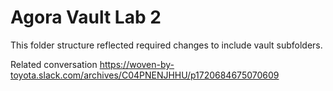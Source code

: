 # Agora Vault Lab 2

This folder structure reflected required changes to include vault subfolders.

Related conversation https://woven-by-toyota.slack.com/archives/C04PNENJHHU/p1720684675070609
